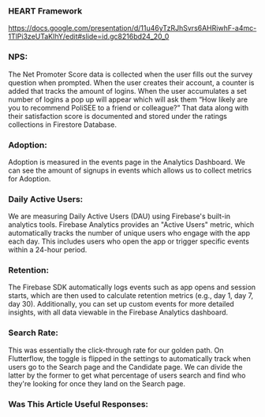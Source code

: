 ### HEART Framework
https://docs.google.com/presentation/d/11u46yTzRJhSvrs6AHRiwhF-a4mc-1TlPi3zeUTaKIhY/edit#slide=id.gc8216bd24_20_0

### NPS:
The Net Promoter Score data is collected when the user fills out the survey question when prompted. When the user creates their account, a counter is added that tracks the amount of logins. When the user accumulates a set number of logins a pop up will appear which will ask them “How likely are you to recommend PoliSEE to a friend or colleague?” That data along with their satisfaction score is documented and stored under the ratings collections in Firestore Database.

### Adoption:
Adoption is measured in the events page in the Analytics Dashboard. We can see the amount of signups in events which allows us to collect metrics for Adoption.

### Daily Active Users:
We are measuring Daily Active Users (DAU) using Firebase's built-in analytics tools. Firebase Analytics provides an "Active Users" metric, which automatically tracks the number of unique users who engage with the app each day. This includes users who open the app or trigger specific events within a 24-hour period.

### Retention:
The Firebase SDK automatically logs events such as app opens and session starts, which are then used to calculate retention metrics (e.g., day 1, day 7, day 30). Additionally, you can set up custom events for more detailed insights, with all data viewable in the Firebase Analytics dashboard.


### Search Rate:
This was essentially the click-through rate for our golden path. On Flutterflow, the toggle is flipped in the settings to automatically track when users go to the Search page and the Candidate page. We can divide the latter by the former to get what percentage of users search and find who they're looking for once they land on the Search page.

### Was This Article Useful Responses:
